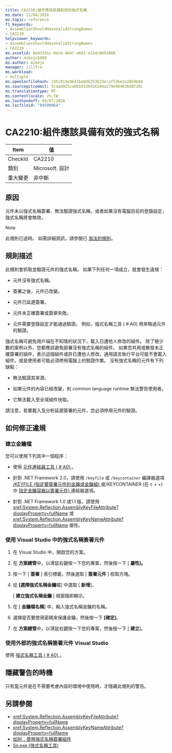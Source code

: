 ```yaml
---
title: CA2210:組件應該具備有效的強式名稱
ms.date: 11/04/2016
ms.topic: reference
f1_keywords:
- AssembliesShouldHaveValidStrongNames
- CA2210
helpviewer_keywords:
- AssembliesShouldHaveValidStrongNames
- CA2210
ms.assetid: 8ed33d1c-8ec6-4b47-a692-e22dc8693088
author: mikejo5000
ms.author: mikejo
manager: jillfra
ms.workload:
- multiple
ms.openlocfilehash: 235c013e9b41ba8d6153623ecaf53be2a28b9b84
ms.sourcegitcommit: 5caad925ca0b5d136416144a279e984836d8f28c
ms.translationtype: MT
ms.contentlocale: zh-TW
ms.lasthandoff: 09/07/2020
ms.locfileid: "89509064"
---
```

# <a name="ca2210-assemblies-should-have-valid-strong-names"></a>CA2210:組件應該具備有效的強式名稱

|Item|值|
|-|-|
|CheckId|CA2210|
|類別|Microsoft. 設計|
|重大變更|非中斷|

## <a name="cause"></a>原因
元件未以強式名稱簽署、無法驗證強式名稱，或者如果沒有電腦目前的登錄設定，強式名稱將會無效。

> [!NOTE]
> 此規則已過時。 如需詳細資訊，請參閱已 [淘汰的規則](fxcop-unported-deprecated-rules.md)。

## <a name="rule-description"></a>規則描述

此規則會抓取並驗證元件的強式名稱。 如果下列任何一項成立，就會發生違規：

- 元件沒有強式名稱。

- 簽署之後，元件已改變。

- 元件已延遲簽署。

- 元件未正確簽署或簽章失敗。

- 元件需要登錄設定才能通過驗證。 例如，強式名稱工具 ( # A0) 用來略過元件的驗證。

強式名稱可避免用戶端在不知情的狀況下，載入已遭他人修改的組件。 除了極少數的案例以外，您都應該避免部署沒有強式名稱的組件。 如果您共用或散發未正確簽署的組件，表示這個組件或許已遭他人修改，通用語言執行平台可能不會載入組件，或是使用者可能必須停用電腦上的驗證作業。 沒有強式名稱的元件有下列缺點：

- 無法驗證其來源。

- 如果元件的內容已經改變，則 common language runtime 無法警告使用者。

- 它無法載入至全域組件快取。

請注意，若要載入及分析延遲簽署的元件，您必須停用元件的驗證。

## <a name="how-to-fix-violations"></a>如何修正違規

### <a name="create-a-key-file"></a>建立金鑰檔

您可以使用下列其中一個程序：

- 使用 [元件連結器工具 ( # A0) ](/dotnet/framework/tools/al-exe-assembly-linker)。

- 針對 .NET Framework 2.0，請使用 `/keyfile` 或 `/keycontainer` 編譯器選項 [/KEYFILE (指定要簽署元件的金鑰或金鑰組) ](/cpp/build/reference/keyfile-specify-key-or-key-pair-to-sign-an-assembly) 或/KEYCONTAINER (在 c + +) 中 [指定金鑰容器以簽署元件) ](/cpp/build/reference/keycontainer-specify-a-key-container-to-sign-an-assembly) 連結器選項。

- 針對 .NET Framework 1.0 或1.1 版，請使用 <xref:System.Reflection.AssemblyKeyFileAttribute?displayProperty=fullName> 或 <xref:System.Reflection.AssemblyKeyNameAttribute?displayProperty=fullName> 屬性。

### <a name="sign-your-assembly-with-a-strong-name-in-visual-studio"></a>使用 Visual Studio 中的強式名稱簽署元件

1. 在 Visual Studio 中，開啟您的方案。

2. 在 **方案總管**中，以滑鼠右鍵按一下您的專案，然後按一下 [ **屬性]。**

3. 按一下 [ **簽署** ] 索引標籤，然後選取 [ **簽署元件** ] 核取方塊。

4. 從 **[選擇強式名稱金鑰**檔] 中選取 [ **新增**]。

   [ **建立強式名稱金鑰** ] 視窗隨即顯示。

5. 在 [ **金鑰檔名稱**] 中，輸入強式名稱金鑰的名稱。

6. 選擇是否要使用密碼來保護金鑰，然後按一下 **[確定]**。

7. 在 **方案總管**中，以滑鼠右鍵按一下您的專案，然後按一下 [ **建立**]。

### <a name="sign-your-assembly-with-a-strong-name-outside-visual-studio"></a>使用外部的強式名稱簽署元件 Visual Studio

使用 [強式名稱工具 ( # A0) ](/dotnet/framework/tools/sn-exe-strong-name-tool)。

## <a name="when-to-suppress-warnings"></a>隱藏警告的時機

只有當元件是在不需要考慮內容的環境中使用時，才隱藏此規則的警告。

## <a name="see-also"></a>另請參閱

- <xref:System.Reflection.AssemblyKeyFileAttribute?displayProperty=fullName>
- <xref:System.Reflection.AssemblyKeyNameAttribute?displayProperty=fullName>
- [如何：使用強式名稱簽署組件](/dotnet/framework/app-domains/how-to-sign-an-assembly-with-a-strong-name)
- [Sn.exe (強式名稱工具) ](/dotnet/framework/tools/sn-exe-strong-name-tool)
